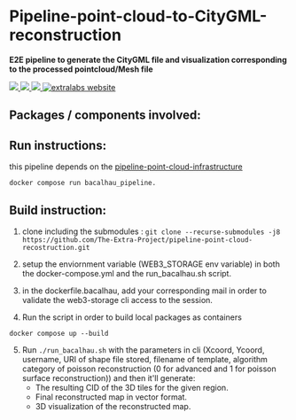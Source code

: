 # Pipeline-point-cloud-to-CityGML-reconstruction

**E2E pipeline to generate the CityGML file and visualization corresponding to the processed pointcloud/Mesh file** 

<p align="left">
    <a href="https://github.com/https://github.com/The-Extra-Project/pipeline-point-cloud-recostruction.git/LICENSE.md" alt="License">
        <img src="https://img.shields.io/badge/license-MIT-green" />
    </a>
    <a href="https://github.com/The-Extra-Project/pipeline-point-cloud-recostruction/releases/" alt="Release">
        <img src="https://img.shields.io/github/v/release/The-Extra-Project/pipeline-point-cloud-recostruction?display_name=tag" />
    </a>
    <a href="https://github.com/The-Extra-Project/pipeline-point-cloud-recostruction/actions/workflows/build.yml" alt="Tests">
        <img src="https://github.com/The-Extra-Project/pipeline-point-cloud-recostruction/actions/workflows/build.yml/badge.svg" />
    </a>
    <a href="https://extralabs.xyz/">
        <img alt="extralabs website" src="https://img.shields.io/badge/website-extralabs.xyz-green">
    </a>
</p>

## Packages / components involved: 





## Run instructions: 


this pipeline depends on the [pipeline-point-cloud-infrastructure]()

```
docker compose run bacalhau_pipeline. 

```

## Build instruction: 


1. clone including the submodules : `git clone --recurse-submodules -j8 https://github.com/The-Extra-Project/pipeline-point-cloud-recostruction.git`

2. setup the enviornment variable (WEB3_STORAGE env variable) in both the docker-compose.yml and the run_bacalhau.sh script.


3. in the dockerfile.bacalhau, add your corresponding mail in order to validate the web3-storage cli access to the session.

4. Run the script in order to build local packages as containers 
```
docker compose up --build 
```

5. Run `./run_bacalhau.sh` with the parameters in cli (Xcoord, Ycoord, username, URI of shape file stored, filename of template, algorithm category of poisson reconstruction (0 for advanced and 1 for poisson surface reconstruction)) and then it'll generate:
    - The resulting CID of the 3D tiles for the given region.
    - Final reconstructed map in vector format.
    - 3D visualization of the reconstructed map.

